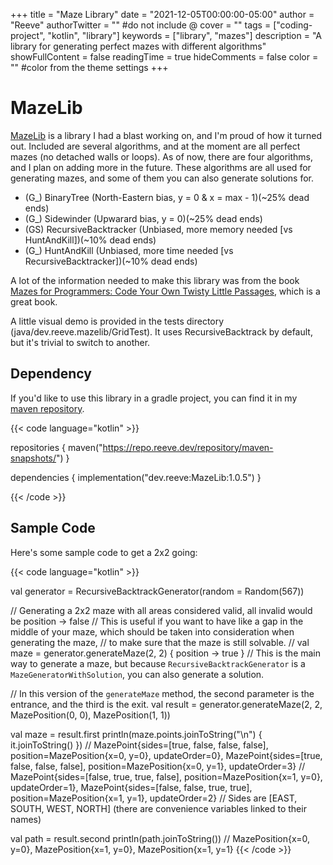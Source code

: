 +++
title = "Maze Library"
date = "2021-12-05T00:00:00-05:00"
author = "Reeve"
authorTwitter = "" #do not include @
cover = ""
tags = ["coding-project", "kotlin", "library"]
keywords = ["library", "mazes"]
description = "A library for generating perfect mazes with different algorithms"
showFullContent = false
readingTime = true
hideComments = false
color = "" #color from the theme settings
+++

# MazeLib

[MazeLib](https://github.com/reeve567/MazeLib) is a library I had a blast working on, and I'm proud of how it turned out.  Included are several algorithms, and at the moment are all perfect mazes (no detached walls or loops).
As of now, there are four algorithms, and I plan on adding more in the future. These algorithms are all used for generating mazes, and some of them you can also generate solutions for.

- (G_) BinaryTree (North-Eastern bias, y = 0 & x = max - 1)(~25% dead ends)
- (G_) Sidewinder (Upwarard bias, y = 0)(~25% dead ends)
- (GS) RecursiveBacktracker (Unbiased, more memory needed [vs HuntAndKill])(~10% dead ends)
- (G_) HuntAndKill (Unbiased, more time needed [vs RecursiveBacktracker])(~10% dead ends)

A lot of the information needed to make this library was from the book [Mazes for Programmers: Code Your Own Twisty Little Passages](https://www.amazon.com/Mazes-Programmers-Twisty-Little-Passages/dp/1680500554), which is a great book.

A little visual demo is provided in the tests directory (java/dev.reeve.mazelib/GridTest). It uses RecursiveBacktrack by default, but it's trivial to switch to another.

## Dependency

If you'd like to use this library in a gradle project, you can find it in my [maven repository](https://repo.reeve.dev/#browse/browse:maven-releases:dev%2Freeve%2FMazeLib).

{{< code language="kotlin" >}}

repositories {
    maven("https://repo.reeve.dev/repository/maven-snapshots/")
}

dependencies {
    implementation("dev.reeve:MazeLib:1.0.5")
}

{{< /code >}}

## Sample Code

Here's some sample code to get a 2x2 going:

{{< code language="kotlin" >}}

val generator = RecursiveBacktrackGenerator(random = Random(567))

// Generating a 2x2 maze with all areas considered valid, all invalid would be position -> false
// This is useful if you want to have like a gap in the middle of your maze, which should be taken into consideration when generating the maze,
// to make sure that the maze is still solvable.
// val maze = generator.generateMaze(2, 2) { position -> true }
// This is the main way to generate a maze, but because `RecursiveBacktrackGenerator` is a `MazeGeneratorWithSolution`, you can also generate a solution.

// In this version of the `generateMaze` method, the second parameter is the entrance, and the third is the exit.
val result = generator.generateMaze(2, 2, MazePosition(0, 0), MazePosition(1, 1))

val maze = result.first
println(maze.points.joinToString("\n") { it.joinToString() })
// MazePoint{sides=[true, false, false, false], position=MazePosition{x=0, y=0}, updateOrder=0}, MazePoint{sides=[true, false, false, false], position=MazePosition{x=0, y=1}, updateOrder=3}
// MazePoint{sides=[false, true, true, false], position=MazePosition{x=1, y=0}, updateOrder=1}, MazePoint{sides=[false, false, true, true], position=MazePosition{x=1, y=1}, updateOrder=2}
// Sides are [EAST, SOUTH, WEST, NORTH] (there are convenience variables linked to their names)

val path = result.second
println(path.joinToString())
// MazePosition{x=0, y=0}, MazePosition{x=1, y=0}, MazePosition{x=1, y=1}
{{< /code >}}